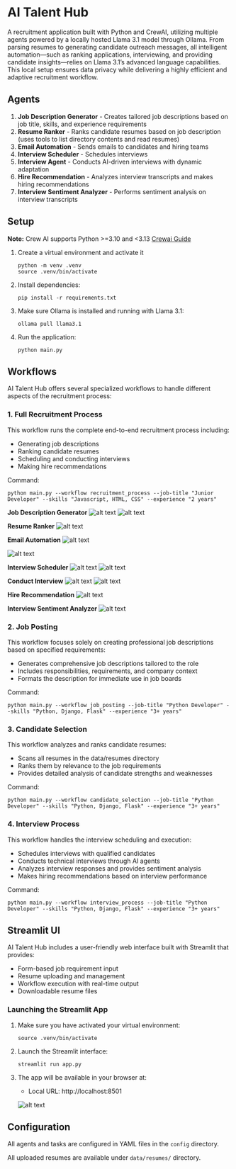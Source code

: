 # AI Talent Hub

A recruitment application built with Python and CrewAI, utilizing multiple agents powered by a locally hosted Llama 3.1 model through Ollama.
From parsing resumes to generating candidate outreach messages, all intelligent automation—such as ranking applications, interviewing, and providing candidate insights—relies on Llama 3.1’s advanced language capabilities. This local setup ensures data privacy while delivering a highly efficient and adaptive recruitment workflow.

## Agents

1. **Job Description Generator** - Creates tailored job descriptions based on job title, skills, and experience requirements
2. **Resume Ranker** - Ranks candidate resumes based on job description (uses tools to list directory contents and read resumes)
3. **Email Automation** - Sends emails to candidates and hiring teams
4. **Interview Scheduler** - Schedules interviews
5. **Interview Agent** - Conducts AI-driven interviews with dynamic adaptation
6. **Hire Recommendation** - Analyzes interview transcripts and makes hiring recommendations
7. **Interview Sentiment Analyzer** - Performs sentiment analysis on interview transcripts

## Setup

**Note:** Crew AI supports Python >=3.10 and <3.13 [Crewai Guide](https://docs.crewai.com/installation)

1. Create a virtual environment and activate it
   ```
   python -m venv .venv
   source .venv/bin/activate
   ```

2. Install dependencies:
   ```
   pip install -r requirements.txt
   ```

2. Make sure Ollama is installed and running with Llama 3.1:
   ```
   ollama pull llama3.1
   ```

3. Run the application:
   ```
   python main.py
   ```

## Workflows

AI Talent Hub offers several specialized workflows to handle different aspects of the recruitment process:

### 1. Full Recruitment Process

This workflow runs the complete end-to-end recruitment process including:
- Generating job descriptions
- Ranking candidate resumes
- Scheduling and conducting interviews
- Making hire recommendations

Command:
```
python main.py --workflow recruitment_process --job-title "Junior Developer" --skills "Javascript, HTML, CSS" --experience "2 years"
```
 
**Job Description Generator** 
 ![alt text](support_docs/JD.png)
![alt text](support_docs/JD2.png)

**Resume Ranker**
![alt text](support_docs/Resume_Ranker.png)

**Email Automation**
![alt text](support_docs/Email.png)

![alt text](support_docs/Email2.png)

**Interview Scheduler**
![alt text](support_docs/Schedule_Interview.png)
![alt text](support_docs/Schedule_interview2.png)

**Conduct Interview**
![alt text](support_docs/Interview.png)
![alt text](support_docs/Interview2.png)

**Hire Recommendation**
![alt text](support_docs/Hire_Recom.png)

**Interview Sentiment Analyzer**
![alt text](support_docs/Sentiment.png)

### 2. Job Posting

This workflow focuses solely on creating professional job descriptions based on specified requirements:
- Generates comprehensive job descriptions tailored to the role
- Includes responsibilities, requirements, and company context
- Formats the description for immediate use in job boards

Command:
```
python main.py --workflow job_posting --job-title "Python Developer" --skills "Python, Django, Flask" --experience "3+ years"
```

### 3. Candidate Selection

This workflow analyzes and ranks candidate resumes:
- Scans all resumes in the data/resumes directory
- Ranks them by relevance to the job requirements
- Provides detailed analysis of candidate strengths and weaknesses

Command:
```
python main.py --workflow candidate_selection --job-title "Python Developer" --skills "Python, Django, Flask" --experience "3+ years"
```

### 4. Interview Process

This workflow handles the interview scheduling and execution:
- Schedules interviews with qualified candidates
- Conducts technical interviews through AI agents
- Analyzes interview responses and provides sentiment analysis
- Makes hiring recommendations based on interview performance

Command:
```
python main.py --workflow interview_process --job-title "Python Developer" --skills "Python, Django, Flask" --experience "3+ years"
```


## Streamlit UI

AI Talent Hub includes a user-friendly web interface built with Streamlit that provides:

- Form-based job requirement input
- Resume uploading and management
- Workflow execution with real-time output
- Downloadable resume files

### Launching the Streamlit App

1. Make sure you have activated your virtual environment:
   ```
   source .venv/bin/activate
   
   ```

2. Launch the Streamlit interface:
   ```
   streamlit run app.py
   ```

3. The app will be available in your browser at:
   - Local URL: http://localhost:8501
   
   ![alt text](<streamlit_app_ui.png>)



## Configuration

All agents and tasks are configured in YAML files in the `config` directory. 

All uploaded resumes are available under `data/resumes/` directory.
